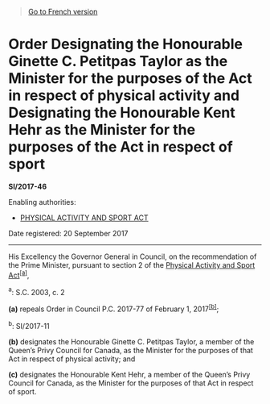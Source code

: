 > [Go to French version](/fr/Règlements/Textes%20réglementaires/2017/46.md)

# Order Designating the Honourable Ginette C. Petitpas Taylor as the Minister for the purposes of the Act in respect of physical activity and Designating the Honourable Kent Hehr as the Minister for the purposes of the Act in respect of sport

**SI/2017-46**

Enabling authorities: 
- [PHYSICAL ACTIVITY AND SPORT ACT](/en/Acts/Statutes%20of%20Canada/2003/c.%202.md)

Date registered: 20 September 2017

----------

His Excellency the Governor General in Council, on the recommendation of the Prime Minister, pursuant to section 2 of the [Physical Activity and Sport Act](/en/Acts/Statutes%20of%20Canada/2003/c.%202.md)<sup><a href='#fn_81000-3-859-E_hq_13947'>[a]</a></sup>,

<a name='fn_81000-3-859-E_hq_13947'><sup>a</sup></a>: S.C. 2003, c. 2<br />

**(a)** repeals Order in Council P.C. 2017-77 of February 1, 2017<sup><a href='#fn_81000-2-1107-E_hq_16217'>[b]</a></sup>;

<a name='fn_81000-2-1107-E_hq_16217'><sup>b</sup></a>: SI/2017-11<br />



**(b)** designates the Honourable Ginette C. Petitpas Taylor, a member of the Queen’s Privy Council for Canada, as the Minister for the purposes of that Act in respect of physical activity; and



**(c)** designates the Honourable Kent Hehr, a member of the Queen’s Privy Council for Canada, as the Minister for the purposes of that Act in respect of sport.




